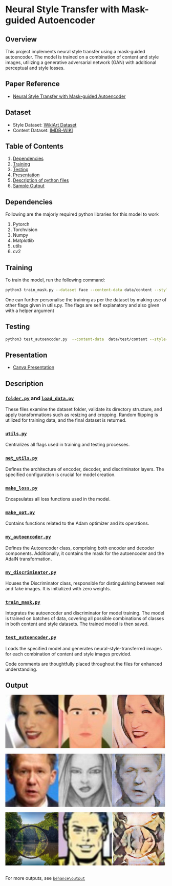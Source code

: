 # Neural Style Transfer with Mask-guided Autoencoder

## Overview

This project implements neural style transfer using a mask-guided autoencoder. The model is trained on a combination of content and style images, utilizing a generative adversarial network (GAN) with additional perceptual and style losses.

## Paper Reference

- [Neural Style Transfer with Mask-guided Autoencoder](https://arxiv.org/pdf/1805.09987.pdf)

## Dataset

- Style Dataset: [WikiArt Dataset](https://github.com/cs-chan/ArtGAN/blob/master/WikiArt%20Dataset/README.md)
- Content Dataset: [IMDB-WIKI](https://data.vision.ee.ethz.ch/cvl/rrothe/imdb-wiki/static/wiki_crop.tar)

## Table of Contents

1. [Dependencies](#dependencies)
2. [Training](#training)
3. [Testing](#testing)
4. [Presentation](#presentation)
5. [Description of python files](#description)
6. [Sample Output](#output)

## Dependencies

Following are the majorly required python libraries for this model to work

1. Pytorch
2. Torchvision
3. Numpy
4. Matplotlib
5. utils
6. cv2

## Training

To train the model, run the following command:

```bash
python3 train_mask.py --dataset face --content-data data/content --style-data data/style --enc-model none --dec-model none --epochs 150 --lr-freq 60 --batch-size 56 --test-batch-size 24 --num-workers 8 --print-freq 200 --dropout 0.5 --g-optm adam --lr 0.002 --optm padam --d-lr 0.0002 --adam-b1 0.5 --weight-decay 0 --ae-mix mask --dise-model none --cla-w 1 --gan-w 1 --per-w 1 --gram-w 200 --cycle-w 0 --save-run debug_gan --gpuid 0 --train-dec --use-proj --dec-last tanh --trans-flag adin --ae-dep E5-E4 --base-mode c4 --st-layer 4w --seed 2017
```

One can further personalise the training as per the dataset by making use of other flags given in utils.py. The flags are self explanatory and also given with a helper argument

## Testing

```bash
python3 test_autoencoder.py  --content-data  data/test/content --style-data data/test/style --enc-model models/vgg_normalised_conv5_1.t7 --dec-model none  --dropout 0.5 --gpuid 0 --train-dec --dec-last tanh --trans-flag adin  --diag-flag batch --ae-mix mask --ae-dep E5-E4 --base-mode c4 --st-layer 4w --test-dp --save-image output --dise-model  <saved-model>
```

## Presentation

- [Canva Presentation](https://www.canva.com/design/DAF0r_NG1NE/MkldKMbGKtw5gfjM4HkqIg/edit)

## Description

### [`folder.py`](behance/folder.py) and [`load_data.py`](behance/load_data.py)

These files examine the dataset folder, validate its directory structure, and apply transformations such as resizing and cropping. Random flipping is utilized for training data, and the final dataset is returned.

### [`utils.py`](behance/utils.py)

Centralizes all flags used in training and testing processes.

### [`net_utils.py`](behance/net_utils.py)

Defines the architecture of encoder, decoder, and discriminator layers. The specified configuration is crucial for model creation.

### [`make_loss.py`](behance/make_loss.py)

Encapsulates all loss functions used in the model.

### [`make_opt.py`](behance/make_opt.py)

Contains functions related to the Adam optimizer and its operations.

### [`my_autoencoder.py`](behance/my_autoencoder.py)

Defines the Autoencoder class, comprising both encoder and decoder components. Additionally, it contains the mask for the autoencoder and the AdaIN transformation.

### [`my_discriminator.py`](behance/my_discriminator.py)

Houses the Discriminator class, responsible for distinguishing between real and fake images. It is initialized with zero weights.

### [`train_mask.py`](behance/train_mask.py)

Integrates the autoencoder and discriminator for model training. The model is trained on batches of data, covering all possible combinations of classes in both content and style datasets. The trained model is then saved.

### [`test_autoencoder.py`](behance/test_autoencoder.py)

Loads the specified model and generates neural-style-transferred images for each combination of content and style images provided.

Code comments are thoughtfully placed throughout the files for enhanced understanding.

## Output

<div style="display:flex;">
    <img src="behance/output/face_face/c0_s0_1.jpg" alt="Image 1" style="width:33%;">
    <img src="behance/output/face_face/c0_s0_2.jpg" alt="Image 2" style="width:33%;">
    <img src="behance/output/face_face/c0_s0_12.jpg" alt="Image 3" style="width:33%;">
</div>
<br>
<div style="display:flex;">
    <img src="behance/output/face_face/c2_s3_1.jpg" alt="Image 1" style="width:33%;">
    <img src="behance/output/face_face/c2_s3_2.jpg" alt="Image 2" style="width:33%;">
    <img src="behance/output/face_face/c2_s3_12.jpg" alt="Image 3" style="width:33%;">
</div>
<br>
<div style="display:flex;">
    <img src="behance/output/content-images_face/c3_s2_1.jpg" alt="Image 1" style="width:33%;">
    <img src="behance/output/content-images_face/c3_s2_2.jpg" alt="Image 2" style="width:33%;">
    <img src="behance/output/content-images_face/c3_s2_12.jpg" alt="Image 3" style="width:33%;">
</div>
<br>

For more outputs, see [`behance\output`](behance/output/)